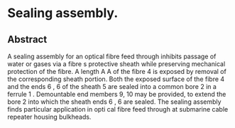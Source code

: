 # Sealing assembly.

## Abstract
A sealing assembly for an optical fibre feed through inhibits passage of water or gases via a fibre s protective sheath while preserving mechanical protection of the fibre. A length A A of the fibre 4 is exposed by removal of the corresponding sheath portion. Both the exposed surface of the fibre 4 and the ends 6 , 6 of the sheath 5 are sealed into a common bore 2 in a ferrule 1 . Demountable end members 9, 10 may be provided, to extend the bore 2 into which the sheath ends 6 , 6 are sealed. The sealing assembly finds particular application in opti cal fibre feed through at submarine cable repeater housing bulkheads.